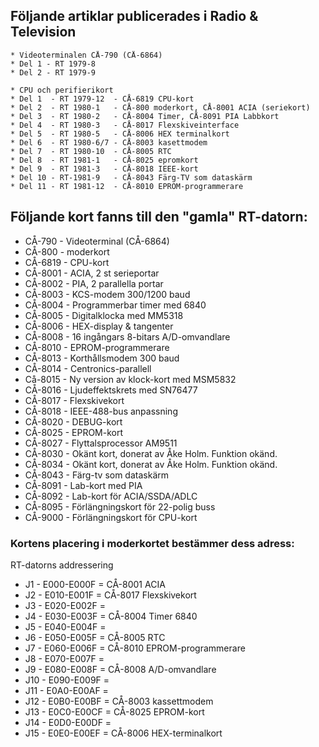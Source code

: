 ## Följande artiklar publicerades i Radio & Television
```
* Videoterminalen CÅ-790 (CÅ-6864)
* Del 1 - RT 1979-8
* Del 2 - RT 1979-9

* CPU och perifierikort    
* Del 1  - RT 1979-12  - CÅ-6819 CPU-kort
* Del 2  - RT 1980-1   - CÅ-800 moderkort, CÅ-8001 ACIA (seriekort)
* Del 3  - RT 1980-2   - CÅ-8004 Timer, CÅ-8091 PIA Labbkort
* Del 4  - RT 1980-3   - CÅ-8017 Flexskiveinterface
* Del 5  - RT 1980-5   - CÅ-8006 HEX terminalkort
* Del 6  - RT 1980-6/7 - CÅ-8003 kasettmodem
* Del 7  - RT 1980-10  - CÅ-8005 RTC
* Del 8  - RT 1981-1   - CÅ-8025 epromkort
* Del 9  - RT 1981-3   - CÅ-8018 IEEE-kort
* Del 10 - RT-1981-9   - CÅ-8043 Färg-TV som dataskärm
* Del 11 - RT 1981-12  - CÅ-8010 EPROM-programmerare
```

## Följande kort fanns till den "gamla" RT-datorn:
* CÅ-790  - Videoterminal (CÅ-6864)
* CÅ-800  - moderkort
* CÅ-6819 - CPU-kort
* CÅ-8001 - ACIA, 2 st serieportar
* CÅ-8002 - PIA, 2 parallella portar
* CÅ-8003 - KCS-modem 300/1200 baud
* CÅ-8004 - Programmerbar timer med 6840
* CÅ-8005 - Digitalklocka med MM5318
* CÅ-8006 - HEX-display & tangenter
* CÅ-8008 - 16 ingångars 8-bitars A/D-omvandlare
* CÅ-8010 - EPROM-programmerare
* CÅ-8013 - Korthållsmodem 300 baud
* CÅ-8014 - Centronics-parallell
* Cå-8015 - Ny version av klock-kort med MSM5832
* CÅ-8016 - Ljudeffektskrets med SN76477
* CÅ-8017 - Flexskivekort
* CÅ-8018 - IEEE-488-bus anpassning
* CÅ-8020 - DEBUG-kort
* CÅ-8025 - EPROM-kort
* CÅ-8027 - Flyttalsprocessor AM9511
* CÅ-8030 - Okänt kort, donerat av Åke Holm. Funktion okänd.
* CÅ-8034 - Okänt kort, donerat av Åke Holm. Funktion okänd.
* CÅ-8043 - Färg-tv som dataskärm
* CÅ-8091 - Lab-kort med PIA
* CÅ-8092 - Lab-kort för ACIA/SSDA/ADLC
* CÅ-8095 - Förlängningskort för 22-polig buss
* CÅ-9000 - Förlängningskort för CPU-kort

### Kortens placering i moderkortet bestämmer dess adress:
RT-datorns addressering
* J1  - E000-E000F = CÅ-8001 ACIA
* J2  - E010-E001F = CÅ-8017 Flexskivekort
* J3  - E020-E002F = 
* J4  - E030-E003F = CÅ-8004 Timer 6840
* J5  - E040-E004F = 
* J6  - E050-E005F = CÅ-8005 RTC
* J7  - E060-E006F = CÅ-8010 EPROM-programmerare
* J8  - E070-E007F = 
* J9  - E080-E008F = CÅ-8008 A/D-omvandlare
* J10 - E090-E009F = 
* J11 - E0A0-E00AF = 
* J12 - E0B0-E00BF = CÅ-8003 kassettmodem
* J13 - E0C0-E00CF = CÅ-8025 EPROM-kort
* J14 - E0D0-E00DF = 
* J15 - E0E0-E00EF = CÅ-8006 HEX-terminalkort
